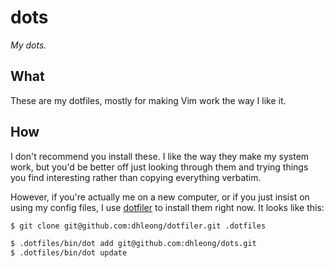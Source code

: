 dots
====

*My dots.*

## What

These are my dotfiles, mostly for making Vim work the way I like it.

## How

I don't recommend you install these. I like the way they make my system
work, but you'd be better off just looking through them and trying things
you find interesting rather than copying everything verbatim.

However, if you're actually me on a new computer, or if you just insist
on using my config files, I use [dotfiler][1] to install them right now.
It looks like this:

```bash
$ git clone git@github.com:dhleong/dotfiler.git .dotfiles

$ .dotfiles/bin/dot add git@github.com:dhleong/dots.git
$ .dotfiles/bin/dot update
```


[1]: https://github.com/svetlyak40wt/dotfiler
[2]: https://github.com/dhleong/dotfiler
